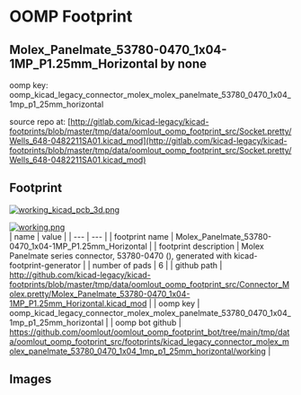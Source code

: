 # OOMP Footprint  
## Molex_Panelmate_53780-0470_1x04-1MP_P1.25mm_Horizontal  by none  
  
oomp key: oomp_kicad_legacy_connector_molex_molex_panelmate_53780_0470_1x04_1mp_p1_25mm_horizontal  
  
source repo at: [http://gitlab.com/kicad-legacy/kicad-footprints/blob/master/tmp/data/oomlout_oomp_footprint_src/Socket.pretty/Wells_648-0482211SA01.kicad_mod](http://gitlab.com/kicad-legacy/kicad-footprints/blob/master/tmp/data/oomlout_oomp_footprint_src/Socket.pretty/Wells_648-0482211SA01.kicad_mod)  
## Footprint  
  
[![working_kicad_pcb_3d.png](working_kicad_pcb_3d_600.png)](working_kicad_pcb_3d.png)  
  
[![working.png](working_600.png)](working.png)  
| name | value | 
| --- | --- | 
| footprint name | Molex_Panelmate_53780-0470_1x04-1MP_P1.25mm_Horizontal | 
| footprint description | Molex Panelmate series connector, 53780-0470 (), generated with kicad-footprint-generator | 
| number of pads | 6 | 
| github path | http://github.com/kicad-legacy/kicad-footprints/blob/master/tmp/data/oomlout_oomp_footprint_src/Connector_Molex.pretty/Molex_Panelmate_53780-0470_1x04-1MP_P1.25mm_Horizontal.kicad_mod | 
| oomp key | oomp_kicad_legacy_connector_molex_molex_panelmate_53780_0470_1x04_1mp_p1_25mm_horizontal | 
| oomp bot github | https://github.com/oomlout/oomlout_oomp_footprint_bot/tree/main/tmp/data/oomlout_oomp_footprint_src/footprints/kicad_legacy_connector_molex_molex_panelmate_53780_0470_1x04_1mp_p1_25mm_horizontal/working | 
## Images  
